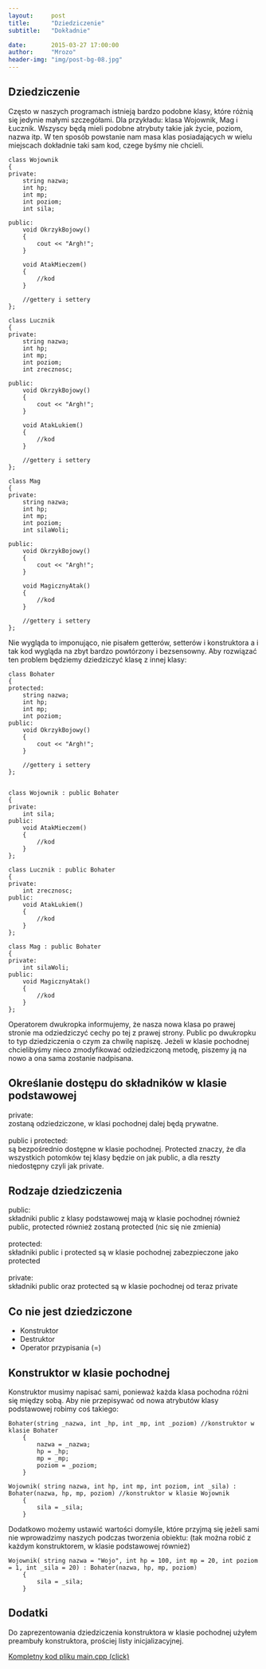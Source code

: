 ```yaml
---
layout:     post
title:      "Dziedziczenie"
subtitle:   "Dokładnie"

date:       2015-03-27 17:00:00
author:     "Mrozo"
header-img: "img/post-bg-08.jpg"
---
```


<h2 class="section-heading toph">Dziedziczenie</h2>

<p class="midmar">Często w naszych programach istnieją bardzo podobne klasy, które różnią się jedynie małymi szczegółami. Dla przykładu: klasa Wojownik, Mag i Łucznik. Wszyscy będą mieli podobne atrybuty takie jak życie, poziom, nazwa itp. W ten sposób powstanie nam masa klas posiadających w wielu miejscach dokładnie taki sam kod, czege byśmy nie chcieli. </p>

<pre class="colorx"><code class="c++">class Wojownik
{
private:
    string nazwa;
    int hp;
    int mp;
    int poziom;
    int sila;

public:
    void OkrzykBojowy()
    {
        cout << "Argh!";
    }

    void AtakMieczem()
    {
        //kod
    }

    //gettery i settery
};

class Lucznik
{
private:
    string nazwa;
    int hp;
    int mp;
    int poziom;
    int zrecznosc;

public:
    void OkrzykBojowy()
    {
        cout << "Argh!";
    }

    void AtakLukiem()
    {
        //kod
    }

    //gettery i settery
};

class Mag
{
private:
    string nazwa;
    int hp;
    int mp;
    int poziom;
    int silaWoli;

public:
    void OkrzykBojowy()
    {
        cout << "Argh!";
    }

    void MagicznyAtak()
    {
        //kod
    }

    //gettery i settery
};</code></pre>

<p class="midmar">Nie wygląda to imponująco, nie pisałem getterów, setterów i konstruktora a i tak kod wygląda na zbyt bardzo powtórzony i bezsensowny. Aby rozwiązać ten problem będziemy dziedziczyć klasę z innej klasy:</p>

<pre class="colorx"><code class="c++">class Bohater
{
protected:
    string nazwa;
    int hp;
    int mp;
    int poziom;
public:
    void OkrzykBojowy()
    {
        cout << "Argh!";
    }

    //gettery i settery
};


class Wojownik : public Bohater
{
private:
    int sila;
public:
    void AtakMieczem()
    {
        //kod
    }
};

class Lucznik : public Bohater
{
private:
    int zrecznosc;
public:
    void AtakLukiem()
    {
        //kod
    }
};

class Mag : public Bohater
{
private:
    int silaWoli;
public:
    void MagicznyAtak()
    {
        //kod
    }
};</code></pre>

<p>Operatorem dwukropka informujemy, że nasza nowa klasa po prawej stronie ma odziedziczyć cechy po tej z prawej strony. Public po dwukropku to typ dziedziczenia o czym za chwilę napiszę. Jeżeli w klasie pochodnej chcielibyśmy nieco zmodyfikować  odziedziczoną metodę, piszemy ją na nowo a ona sama zostanie nadpisana. </p>

<h2 class="section-heading">Określanie dostępu do składników w klasie podstawowej</h2>

<p class="midmar"><span class="blue">private:</span><br>zostaną odziedziczone, w klasi pochodnej dalej będą prywatne.
<br><br>
<span class="blue">public i protected:</span><br>są bezpośrednio dostępne w klasie pochodnej. Protected znaczy, że dla wszystkich potomków tej klasy będzie on jak public, a dla reszty niedostępny czyli jak private. </p>

<h2 class="section-heading">Rodzaje dziedziczenia</h2>

<p class="midmar"><span class="blue">public:</span><br>składniki public z klasy podstawowej mają w klasie pochodnej również public, protected również zostaną protected (nic się nie zmienia)
<br><br>
<span class="blue">protected:</span><br>
składniki public i protected są w klasie pochodnej zabezpieczone jako protected
<br><br>
<span class="blue">private:</span><br>
składniki public oraz protected są w klasie pochodnej od teraz private</p>

<h2 class="section-heading">Co nie jest dziedziczone</h2>

<ul class="longmar">
<li> Konstruktor </li>
<li> Destruktor </li>
<li> Operator przypisania (=)</li>
</ul>

<h2 class="section-heading">Konstruktor w klasie pochodnej</h2>

<p class="midmar">Konstruktor musimy napisać sami, ponieważ każda klasa pochodna różni się między sobą. Aby nie przepisywać od nowa atrybutów klasy podstawowej robimy coś takiego:</p>

<pre class="colorx"><code class="c++">Bohater(string _nazwa, int _hp, int _mp, int _poziom) //konstruktor w klasie Bohater
    {
        nazwa = _nazwa;
        hp = _hp;
        mp = _mp;
        poziom = _poziom;
    }

Wojownik( string nazwa, int hp, int mp, int poziom, int _sila) : Bohater(nazwa, hp, mp, poziom) //konstruktor w klasie Wojownik
    {
        sila = _sila;
    }
</code></pre>

<p class="midmar">Dodatkowo możemy ustawić wartości domyśle, które przyjmą się jeżeli sami nie wprowadzimy naszych podczas tworzenia obiektu: (tak można robić z każdym konstruktorem, w klasie podstawowej również)</p>

<pre class="colorx"><code class="c++">Wojownik( string nazwa = "Wojo", int hp = 100, int mp = 20, int poziom = 1, int _sila = 20) : Bohater(nazwa, hp, mp, poziom)
    {
        sila = _sila;
    }</code></pre>

<h2 class="section-heading">Dodatki</h2>

<p class="midmar">Do zaprezentowania dziedziczenia konstruktora w klasie pochodnej użyłem preambuły konstruktora, prościej listy inicjalizacyjnej.</p>

<a href="../../../../files/lekcja8.cpp" target="_blank">Kompletny kod pliku main.cpp (click)</a>

